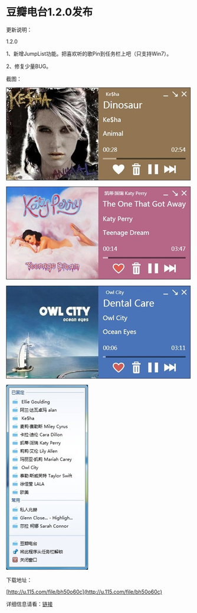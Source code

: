 # 豆瓣电台1.2.0发布

更新说明：

1.2.0

1、新增JumpList功能。把喜欢听的歌Pin到任务栏上吧（只支持Win7）。

2、修复少量BUG。

截图：

[<img style="background-image: none; border-bottom: 0px; border-left: 0px; padding-left: 0px; padding-right: 0px; display: inline; border-top: 0px; border-right: 0px; padding-top: 0px" title="image8" border="0" alt="image8" src="/attachment/up/blog/images/1.2.0_134EC/image8_thumb.jpg" width="500" height="251" />](/attachment/up/blog/images/1.2.0_134EC/image8.jpg)

[<img style="background-image: none; border-bottom: 0px; border-left: 0px; padding-left: 0px; padding-right: 0px; display: inline; border-top: 0px; border-right: 0px; padding-top: 0px" title="image9" border="0" alt="image9" src="/attachment/up/blog/images/1.2.0_134EC/image9_thumb.jpg" width="500" height="251" />](/attachment/up/blog/images/1.2.0_134EC/image9.jpg)

[<img style="background-image: none; border-bottom: 0px; border-left: 0px; padding-left: 0px; padding-right: 0px; display: inline; border-top: 0px; border-right: 0px; padding-top: 0px" title="image10" border="0" alt="image10" src="/attachment/up/blog/images/1.2.0_134EC/image10_thumb.jpg" width="500" height="251" />](/attachment/up/blog/images/1.2.0_134EC/image10.jpg)

[<img style="background-image: none; border-bottom: 0px; border-left: 0px; padding-left: 0px; padding-right: 0px; display: inline; border-top: 0px; border-right: 0px; padding-top: 0px" title="image11" border="0" alt="image11" src="/attachment/up/blog/images/1.2.0_134EC/image11_thumb.jpg" width="222" height="500" />](/attachment/up/blog/images/1.2.0_134EC/image11.jpg)

下载地址：

[http://u.115.com/file/bh50o60c](http://u.115.com/file/bh50o60c)

详细信息请看：[链接](/article/doubanfm)
